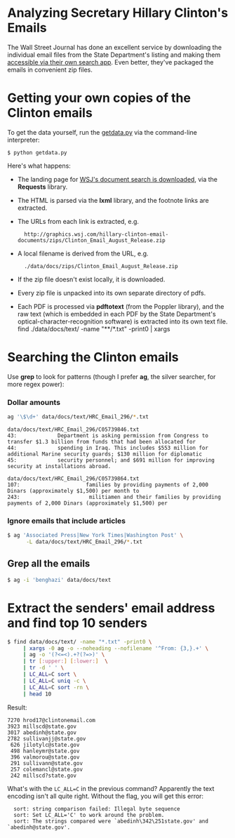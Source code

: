 # Analyzing Secretary Hillary Clinton's Emails

The Wall Street Journal has done an excellent service by downloading the individual email files from the State Department's listing and making them [accessible via their own search app](http://graphics.wsj.com/hillary-clinton-email-documents/). Even better, they've packaged the emails in convenient zip files.


# Getting your own copies of the Clinton emails

To get the data yourself, run the [getdata.py](getdata.py) via the command-line interpreter: 

~~~
$ python getdata.py
~~~

Here's what happens:

- The landing page for [WSJ's document search is downloaded](http://graphics.wsj.com/hillary-clinton-email-documents/), via the __Requests__ library.
- The HTML is parsed via the __lxml__ library, and the footnote links are extracted.
- The URLs from each link is extracted, e.g.
  
        http://graphics.wsj.com/hillary-clinton-email-documents/zips/Clinton_Email_August_Release.zip

- A local filename is derived from the URL, e.g.

        ./data/docs/zips/Clinton_Email_August_Release.zip

- If the zip file doesn't exist locally, it is downloaded.
- Every zip file is unpacked into its own separate directory of pdfs.
- Each PDF is processed via __pdftotext__ (from the Poppler library), and the raw text (which is embedded in each PDF by the State Department's optical-character-recognition software) is extracted into its own text file.
find ./data/docs/text/ -name "**/*.txt" -print0 | xargs


# Searching the Clinton emails

Use __grep__ to look for patterns (though I prefer __ag__, the silver searcher, for more regex power):

### Dollar amounts

~~~sh
ag '\$\d+' data/docs/text/HRC_Email_296/*.txt
~~~

    data/docs/text/HRC_Email_296/C05739846.txt
    43:             Department is asking permission from Congress to transfer $1.3 billion from funds that had been allocated for
    44:             spending in Iraq. This includes $553 million for additional Marine security guards; $130 million for diplomatic
    45:             security personnel; and $691 million for improving security at installations abroad.

    data/docs/text/HRC_Email_296/C05739864.txt
    107:                     families by providing payments of 2,000 Dinars (approximately $1,500) per month to
    243:                      militiamen and their families by providing payments of 2,000 Dinars (approximately $1,500) per


### Ignore emails that include articles

~~~sh
$ ag 'Associated Press|New York Times|Washington Post' \
      -L data/docs/text/HRC_Email_296/*.txt
~~~

## Grep all the emails

~~~sh
$ ag -i 'benghazi' data/docs/text
~~~



# Extract the senders' email address and find top 10 senders

~~~sh
$ find data/docs/text/ -name "*.txt" -print0 \
     | xargs -0 ag -o --noheading --nofilename '^From: {3,}.+' \
     | ag -o '(?<=<).+?(?=>)' \
     | tr [:upper:] [:lower:]  \
     | tr -d ' ' \
     | LC_ALL=C sort \
     | LC_ALL=C uniq -c \
     | LC_ALL=C sort -rn \
     | head 10
~~~

Result:

~~~
7270 hrod17@clintonemail.com
3923 millscd@state.gov
3017 abedinh@state.gov
2782 sullivanjj@state.gov
 626 jilotylc@state.gov
 498 hanleymr@state.gov
 396 valmorou@state.gov
 291 sullivann@state.gov
 257 colemancl@state.gov
 242 millscd?state.gov
~~~

What's with the `LC_ALL=C` in the previous command? Apparently the text encoding isn't all quite right. Without the flag, you will get this error:


      sort: string comparison failed: Illegal byte sequence
      sort: Set LC_ALL='C' to work around the problem.
      sort: The strings compared were `abedinh\342\251state.gov' and `abedinh@state.gov'.
